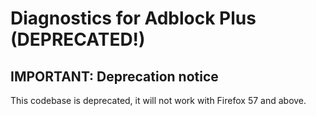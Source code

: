 Diagnostics for Adblock Plus (DEPRECATED!)
==========================================

IMPORTANT: Deprecation notice
-----------------------------

This codebase is deprecated, it will not work with Firefox 57 and above.
